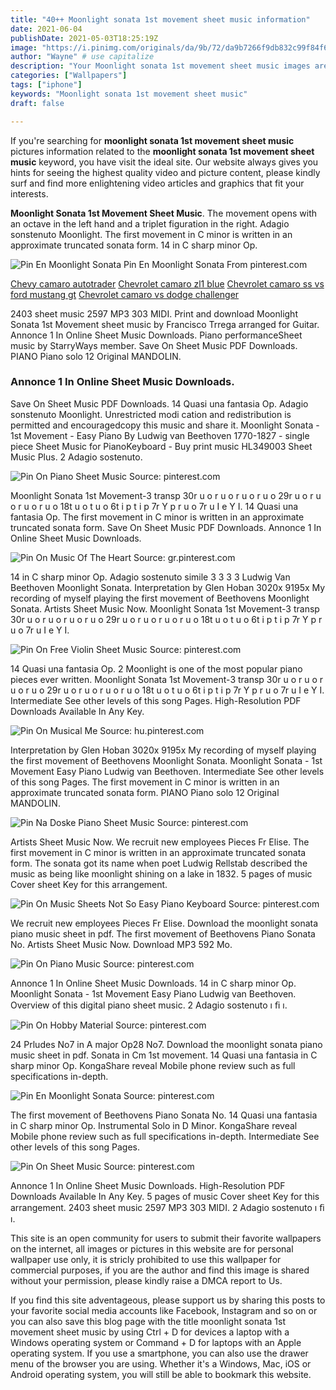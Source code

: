 ```yaml
---
title: "40++ Moonlight sonata 1st movement sheet music information"
date: 2021-06-04
publishDate: 2021-05-03T18:25:19Z
image: "https://i.pinimg.com/originals/da/9b/72/da9b7266f9db832c99f84f6925ed2f0b.gif"
author: "Wayne" # use capitalize
description: "Your Moonlight sonata 1st movement sheet music images are available in this site. Moonlight sonata 1st movement sheet music are a topic that is being searched for and liked by netizens now. You can Get the Moonlight sonata 1st movement sheet music files here. Download all royalty-free photos and vectors."
categories: ["Wallpapers"]
tags: ["iphone"]
keywords: "Moonlight sonata 1st movement sheet music"
draft: false

---
```


If you're searching for **moonlight sonata 1st movement sheet music** pictures information related to the **moonlight sonata 1st movement sheet music** keyword, you have visit the ideal  site.  Our website always  gives you  hints  for seeing  the highest  quality video and picture  content, please kindly surf and find more enlightening video articles and graphics  that fit your interests.

**Moonlight Sonata 1st Movement Sheet Music**. The movement opens with an octave in the left hand and a triplet figuration in the right. Adagio sonstenuto Moonlight. The first movement in C minor is written in an approximate truncated sonata form. 14 in C sharp minor Op.

![Pin En Moonlight Sonata](https://i.pinimg.com/236x/3e/e6/88/3ee688ee7ee1af493c8053910d1f265f.jpg "Pin En Moonlight Sonata")
Pin En Moonlight Sonata From pinterest.com

[Chevy camaro autotrader](/chevy-camaro-autotrader/)
[Chevrolet camaro zl1 blue](/chevrolet-camaro-zl1-blue/)
[Chevrolet camaro ss vs ford mustang gt](/chevrolet-camaro-ss-vs-ford-mustang-gt/)
[Chevrolet camaro vs dodge challenger](/chevrolet-camaro-vs-dodge-challenger/)

2403 sheet music 2597 MP3 303 MIDI. Print and download Moonlight Sonata 1st Movement sheet music by Francisco Trrega arranged for Guitar. Annonce 1 In Online Sheet Music Downloads. Piano performanceSheet music by StarryWays member. Save On Sheet Music PDF Downloads. PIANO Piano solo 12 Original MANDOLIN.

### Annonce 1 In Online Sheet Music Downloads.

Save On Sheet Music PDF Downloads. 14 Quasi una fantasia Op. Adagio sonstenuto Moonlight. Unrestricted modi cation and redistribution is permitted and encouragedcopy this music and share it. Moonlight Sonata - 1st Movement - Easy Piano By Ludwig van Beethoven 1770-1827 - single piece Sheet Music for PianoKeyboard - Buy print music HL349003 Sheet Music Plus. 2 Adagio sostenuto.


![Pin On Piano Sheet Music](https://i.pinimg.com/originals/eb/bf/ec/ebbfec2e94b0b49a376bc79e38f3ea12.png "Pin On Piano Sheet Music")
Source: pinterest.com

Moonlight Sonata 1st Movement-3 transp 30r u o r u o r u o r u o 29r u o r u o r u o r u o 18t u o t u o 6t i p t i p 7r Y p r u o 7r u I e Y I. 14 Quasi una fantasia Op. The first movement in C minor is written in an approximate truncated sonata form. Save On Sheet Music PDF Downloads. Annonce 1 In Online Sheet Music Downloads.

![Pin On Music Of The Heart](https://i.pinimg.com/originals/5f/52/a0/5f52a002cf2802278df650376056381c.gif "Pin On Music Of The Heart")
Source: gr.pinterest.com

14 in C sharp minor Op. Adagio sostenuto simile 3 3 3 3 Ludwig Van Beethoven Moonlight Sonata. Interpretation by Glen Hoban 3020x 9195x My recording of myself playing the first movement of Beethovens Moonlight Sonata. Artists Sheet Music Now. Moonlight Sonata 1st Movement-3 transp 30r u o r u o r u o r u o 29r u o r u o r u o r u o 18t u o t u o 6t i p t i p 7r Y p r u o 7r u I e Y I.

![Pin On Free Violin Sheet Music](https://i.pinimg.com/originals/47/a9/20/47a920ae06aa882e3221c5efe22f5ebd.gif "Pin On Free Violin Sheet Music")
Source: pinterest.com

14 Quasi una fantasia Op. 2 Moonlight is one of the most popular piano pieces ever written. Moonlight Sonata 1st Movement-3 transp 30r u o r u o r u o r u o 29r u o r u o r u o r u o 18t u o t u o 6t i p t i p 7r Y p r u o 7r u I e Y I. Intermediate See other levels of this song Pages. High-Resolution PDF Downloads Available In Any Key.

![Pin On Musical Me](https://i.pinimg.com/originals/32/52/cb/3252cb25f781cc3c31216b5b6921937f.jpg "Pin On Musical Me")
Source: hu.pinterest.com

Interpretation by Glen Hoban 3020x 9195x My recording of myself playing the first movement of Beethovens Moonlight Sonata. Moonlight Sonata - 1st Movement Easy Piano Ludwig van Beethoven. Intermediate See other levels of this song Pages. The first movement in C minor is written in an approximate truncated sonata form. PIANO Piano solo 12 Original MANDOLIN.

![Pin Na Doske Piano Sheet Music](https://i.pinimg.com/originals/94/35/41/943541b79207076898ca737951f79fc9.gif "Pin Na Doske Piano Sheet Music")
Source: pinterest.com

Artists Sheet Music Now. We recruit new employees Pieces Fr Elise. The first movement in C minor is written in an approximate truncated sonata form. The sonata got its name when poet Ludwig Rellstab described the music as being like moonlight shining on a lake in 1832. 5 pages of music Cover sheet Key for this arrangement.

![Pin On Music Sheets Not So Easy Piano Keyboard](https://i.pinimg.com/originals/23/95/1d/23951d9c6a43e29a04fd661fad2383a6.jpg "Pin On Music Sheets Not So Easy Piano Keyboard")
Source: pinterest.com

We recruit new employees Pieces Fr Elise. Download the moonlight sonata piano music sheet in pdf. The first movement of Beethovens Piano Sonata No. Artists Sheet Music Now. Download MP3 592 Mo.

![Pin On Piano Music](https://i.pinimg.com/originals/90/63/ee/9063ee26c283c55faea276c424afd0ea.gif "Pin On Piano Music")
Source: pinterest.com

Annonce 1 In Online Sheet Music Downloads. 14 in C sharp minor Op. Moonlight Sonata - 1st Movement Easy Piano Ludwig van Beethoven. Overview of this digital piano sheet music. 2 Adagio sostenuto ı ﬁ ı.

![Pin On Hobby Material](https://i.pinimg.com/originals/92/d6/33/92d633f36005c089deedf0a1cbd67140.jpg "Pin On Hobby Material")
Source: pinterest.com

24 Prludes No7 in A major Op28 No7. Download the moonlight sonata piano music sheet in pdf. Sonata in Cm 1st movement. 14 Quasi una fantasia in C sharp minor Op. KongaShare reveal Mobile phone review such as full specifications in-depth.

![Pin En Moonlight Sonata](https://i.pinimg.com/236x/3e/e6/88/3ee688ee7ee1af493c8053910d1f265f.jpg "Pin En Moonlight Sonata")
Source: pinterest.com

The first movement of Beethovens Piano Sonata No. 14 Quasi una fantasia in C sharp minor Op. Instrumental Solo in D Minor. KongaShare reveal Mobile phone review such as full specifications in-depth. Intermediate See other levels of this song Pages.

![Pin On Sheet Music](https://i.pinimg.com/originals/da/9b/72/da9b7266f9db832c99f84f6925ed2f0b.gif "Pin On Sheet Music")
Source: pinterest.com

Annonce 1 In Online Sheet Music Downloads. High-Resolution PDF Downloads Available In Any Key. 5 pages of music Cover sheet Key for this arrangement. 2403 sheet music 2597 MP3 303 MIDI. 2 Adagio sostenuto ı ﬁ ı.

This site is an open community for users to submit their favorite wallpapers on the internet, all images or pictures in this website are for personal wallpaper use only, it is stricly prohibited to use this wallpaper for commercial purposes, if you are the author and find this image is shared without your permission, please kindly raise a DMCA report to Us.

If you find this site adventageous, please support us by sharing this posts to your favorite social media accounts like Facebook, Instagram and so on or you can also save this blog page with the title moonlight sonata 1st movement sheet music by using Ctrl + D for devices a laptop with a Windows operating system or Command + D for laptops with an Apple operating system. If you use a smartphone, you can also use the drawer menu of the browser you are using. Whether it's a Windows, Mac, iOS or Android operating system, you will still be able to bookmark this website.
